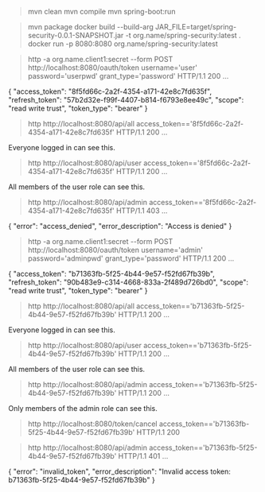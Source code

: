 


> mvn clean
> mvn compile
> mvn spring-boot:run



> mvn package
> docker build --build-arg JAR_FILE=target/spring-security-0.0.1-SNAPSHOT.jar -t org.name/spring-security:latest .
> docker run -p 8080:8080 org.name/spring-security:latest



> http -a org.name.client1:secret --form POST http://localhost:8080/oauth/token username='user' password='userpwd' grant_type='password'
HTTP/1.1 200
...

{
    "access_token": "8f5fd66c-2a2f-4354-a171-42e8c7fd635f",
    "refresh_token": "57b2d32e-f99f-4407-b814-f6793e8ee49c",
    "scope": "read write trust",
    "token_type": "bearer"
}



> http http://localhost:8080/api/all access_token=='8f5fd66c-2a2f-4354-a171-42e8c7fd635f'
HTTP/1.1 200
...

Everyone logged in can see this.



> http http://localhost:8080/api/user access_token=='8f5fd66c-2a2f-4354-a171-42e8c7fd635f'
HTTP/1.1 200
...

All members of the user role can see this.



> http http://localhost:8080/api/admin access_token=='8f5fd66c-2a2f-4354-a171-42e8c7fd635f'
HTTP/1.1 403
...

{
    "error": "access_denied",
    "error_description": "Access is denied"
}



> http -a org.name.client1:secret --form POST http://localhost:8080/oauth/token username='admin' password='adminpwd' grant_type='password'
HTTP/1.1 200
...

{
    "access_token": "b71363fb-5f25-4b44-9e57-f52fd67fb39b",
    "refresh_token": "90b483e9-c314-4668-833a-2f489d726bd0",
    "scope": "read write trust",
    "token_type": "bearer"
}


> http http://localhost:8080/api/all access_token=='b71363fb-5f25-4b44-9e57-f52fd67fb39b'
HTTP/1.1 200
...

Everyone logged in can see this.



> http http://localhost:8080/api/user access_token=='b71363fb-5f25-4b44-9e57-f52fd67fb39b'
HTTP/1.1 200
...

All members of the user role can see this.



> http http://localhost:8080/api/admin access_token=='b71363fb-5f25-4b44-9e57-f52fd67fb39b'
HTTP/1.1 200
...

Only members of the admin role can see this.



> http http://localhost:8080/token/cancel access_token=='b71363fb-5f25-4b44-9e57-f52fd67fb39b'
HTTP/1.1 200



> http http://localhost:8080/api/admin access_token=='b71363fb-5f25-4b44-9e57-f52fd67fb39b'
HTTP/1.1 401
...

{
    "error": "invalid_token",
    "error_description": "Invalid access token: b71363fb-5f25-4b44-9e57-f52fd67fb39b"
}
